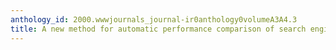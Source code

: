 ```yaml
---
anthology_id: 2000.wwwjournals_journal-ir0anthology0volumeA3A4.3
title: A new method for automatic performance comparison of search engines
---
```

